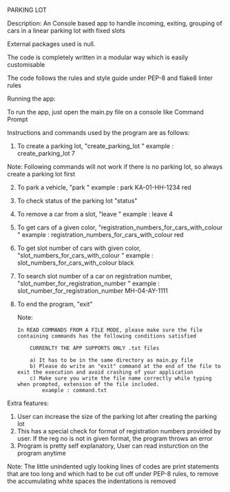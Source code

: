 PARKING LOT

Description: An Console based app to handle incoming, exiting, grouping of cars in a linear parking lot with fixed slots

External packages used is null.

The code is completely written in a modular way which is easily customisable

The code follows the rules and style guide under PEP-8 and flake8 linter rules

Running the app:

To run the app, just open the main.py file on a console like Command Prompt

Instructions and commands used by the program are as follows:

1. To create a parking lot, "create_parking_lot <size of lot>"
   example : create_parking_lot 7

Note: Following commands will not work if there is no parking lot, so always create a parking lot first

2.  To park a vehicle, "park <registration number in format> <color>"
    example : park KA-01-HH-1234 red

3.  To check status of the parking lot "status"

4.  To remove a car from a slot, "leave <slot number>"
    example : leave 4

5.  To get cars of a given color, "registration_numbers_for_cars_with_colour <color>"
    example : registration_numbers_for_cars_with_colour red

6.  To get slot number of cars with given color, "slot_numbers_for_cars_with_colour <color>"
    example : slot_numbers_for_cars_with_colour black

7.  To search slot number of a car on registration number, "slot_number_for_registration_number <registration number>"
    example : slot_number_for_registration_number MH-04-AY-1111

8.  To end the program, "exit"

    Note:

        In READ COMMANDS FROM A FILE MODE, please make sure the file containing commands has the following conditions satisfied

            CURRENLTY THE APP SUPPORTS ONLY .txt files

            a) It has to be in the same directory as main.py file
            b) Please do write an "exit" command at the end of the file to exit the execution and avoid crashing of your application
            c) Make sure you write the file name correctly while typing when prompted, extension of the file included.
                example : command.txt

Extra features:

1. User can increase the size of the parking lot after creating the parking lot
2. This has a special check for format of registration numbers provided by user. If the reg no is not in given format, the program throws an error
3. Program is pretty self explanatory, User can read insturction on the program anytime

Note: The little unindented ugly looking lines of codes are print statements that are too long and which had to be cut off under
PEP-8 rules, to remove the accumulating white spaces the indentations is removed
